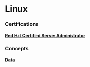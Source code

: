 # Linux

### Certifications

#### [Red Hat Certified Server Administrator](https://www.redhat.com/en/services/certification/rhcsa)

### Concepts

#### [Data](/concepts/Data.md)